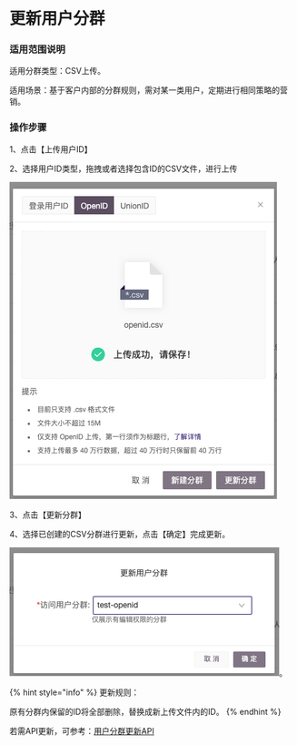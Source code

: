 # 更新用户分群

### 适用范围说明

适用分群类型：CSV上传。

适用场景：基于客户内部的分群规则，需对某一类用户，定期进行相同策略的营销。

### 操作步骤

1、点击【上传用户ID】

2、选择用户ID类型，拖拽或者选择包含ID的CSV文件，进行上传

![](<../../../../.gitbook/assets/image (173) (1) (1).png>)

3、点击【更新分群】

4、选择已创建的CSV分群进行更新，点击【确定】完成更新。&#x20;

![](<../../../../.gitbook/assets/image (180).png>)。

{% hint style="info" %}
更新规则：

原有分群内保留的ID将全部删除，替换成新上传文件内的ID。
{% endhint %}

若需API更新，可参考：[用户分群更新API](../../../../developer-manual/api-reference/yong-hu-fen-qun-geng-xin-api.md)
